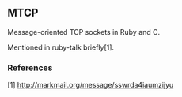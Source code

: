 ## MTCP ##

Message-oriented TCP sockets in Ruby and C.

Mentioned in ruby-talk briefly[1].

### References

[1] http://markmail.org/message/sswrda4iaumzijyu

